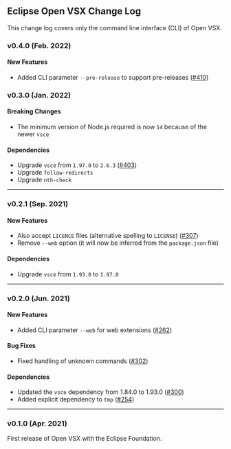 ## Eclipse Open VSX Change Log

This change log covers only the command line interface (CLI) of Open VSX.

### v0.4.0 (Feb. 2022)

#### New Features

- Added CLI parameter `--pre-release` to support pre-releases ([#410](https://github.com/eclipse/openvsx/pull/410))

### v0.3.0 (Jan. 2022)

#### Breaking Changes

- The minimum version of Node.js required is now `14` because of the newer `vsce`

#### Dependencies

- Upgrade `vsce` from `1.97.0` to `2.6.3` ([#403](https://github.com/eclipse/openvsx/pull/403))
- Upgrade `follow-redirects`
- Upgrade `nth-check`

---

### v0.2.1 (Sep. 2021)

#### New Features

- Also accept `LICENCE` files (alternative spelling to `LICENSE`) ([#307](https://github.com/eclipse/openvsx/pull/307))
- Remove `--web` option (it will now be inferred from the `package.json` file)

#### Dependencies

- Upgrade `vsce` from `1.93.0` to `1.97.0`

---

### v0.2.0 (Jun. 2021)

#### New Features

- Added CLI parameter `--web` for web extensions ([#262](https://github.com/eclipse/openvsx/pull/262))

#### Bug Fixes

- Fixed handling of unknown commands ([#302](https://github.com/eclipse/openvsx/issues/302))

#### Dependencies

- Updated the `vsce` dependency from 1.84.0 to 1.93.0 ([#300](https://github.com/eclipse/openvsx/issues/300))
- Added explicit dependency to `tmp` ([#254](https://github.com/eclipse/openvsx/issues/254))

---

### v0.1.0 (Apr. 2021)

First release of Open VSX with the Eclipse Foundation.
